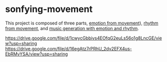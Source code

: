 # sonfying-movement
This project is composed of three parts, [emotion from movement](https://github.com/Vivian-Xie/sonfying-movement/tree/main/Emotion-detection-main)), [rhythm from movement](https://github.com/Vivian-Xie/sonfying-movement/tree/main/video-bgm-generation-main/video-bgm-generation-main), and [music generation with emotion and rhythm](https://github.com/Vivian-Xie/sonfying-movement/tree/main/music%20generation).

https://drive.google.com/file/d/1cwycGbbivs4EOfqG2euLs56o1g8LncGE/view?usp=sharing
https://drive.google.com/file/d/16egAtz7rPRhU_2dv2EFX4us-EbRMvYSA/view?usp=sharing

